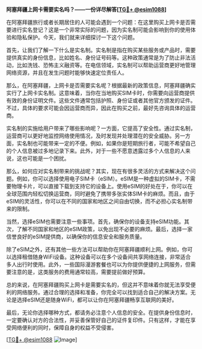 **阿塞拜疆上网卡需要实名吗？——一份详尽解答[[TG💪+ @esim1088](https://t.me/s/esim1088)]**

在阿塞拜疆旅行或者长期居住的人可能会遇到一个问题：在这里购买上网卡是否需要进行实名登记？这是一个非常实际的问题，因为实名制可能会影响到你的使用体验和隐私保护。今天，我们就来详细探讨一下这个问题。

首先，让我们了解一下什么是实名制。实名制是指在购买某些服务或产品时，需要提供真实的身份信息，比如姓名、身份证号码等。这种政策通常是为了防止非法活动，比如洗钱、恐怖主义融资等。在电信领域，实名制可以帮助运营商更好地管理网络资源，并且在发生问题时能够快速定位责任人。

那么，在阿塞拜疆，上网卡是否需要实名呢？根据最新的政策信息，阿塞拜疆确实实行了上网卡实名制。这意味着，当你在当地购买SIM卡时，你需要向运营商提供有效的身份证明文件。这些文件通常包括护照、身份证或者其他官方颁发的证件。不过，具体的要求可能会因运营商而异，因此在购买之前，最好先咨询具体的运营商。

实名制的实施给用户带来了哪些影响呢？一方面，它提高了安全性。通过实名制，运营商可以更好地监控网络使用情况，及时发现并处理潜在的安全威胁。另一方面，实名制也可能带来一定的不便。例如，如果你是短期旅行者，可能不希望自己的个人信息被过多地记录下来。此外，对于一些不愿意透露过多个人信息的人来说，这也可能是一个困扰。

那么，如何应对实名制带来的挑战呢？其实，现在有很多灵活的方式来解决这个问题。例如，你可以选择使用电子SIM卡（eSIM）。eSIM是一种虚拟的SIM卡，不需要物理卡片，可以直接下载到支持它的设备上。使用eSIM的好处在于，你可以在全球范围内轻松切换运营商，同时避免了携带多张实体SIM卡的麻烦。而且，由于eSIM的灵活性，你可以在不同的国家和地区之间自由切换，而不必担心实名制带来的限制。

当然，选择eSIM也需要注意一些事项。首先，确保你的设备支持eSIM功能。其次，了解不同国家和地区的eSIM政策，以免出现不必要的麻烦。最后，选择一家信誉良好的eSIM提供商，以确保你的信息安全和服务质量。

除了eSIM之外，还有其他一些方法可以帮助你在阿塞拜疆顺利上网。例如，你可以选择租借随身WiFi设备。这种设备可以在多个设备间共享网络连接，非常适合多人出行时使用。此外，一些国际漫游套餐也可以为你提供便捷的上网服务，但需要注意的是，这类服务的费用通常较高，需要提前做好预算。

总的来说，在阿塞拜疆购买上网卡是需要实名的，但这并不意味着你就无法享受便利的网络服务。通过合理的选择和准备，你完全可以找到适合自己的解决方案。无论是选择eSIM还是随身WiFi，都可以让你在阿塞拜疆畅享互联网的美好。

最后，无论你选择哪种方式，都请务必注意个人信息的安全。在提供身份信息时，一定要确认对方的合法性，并妥善保管好自己的证件复印件。只有这样，才能在享受网络便利的同时，保障自身的权益不受侵害。

[[TG💪+ @esim1088](https://t.me/s/esim1088) ![Image](https://i.postimg.cc/4NQfJmqS/Snipaste-2025-05-13-00-14-12.png)]